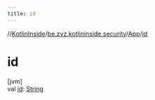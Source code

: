 ```yaml
---
title: id
---
```

//[KotlinInside](../../../index.html)/[be.zvz.kotlininside.security](../index.html)/[App](index.html)/[id](id.html)



# id



[jvm]\
val [id](id.html): [String](https://kotlinlang.org/api/latest/jvm/stdlib/kotlin/-string/index.html)




